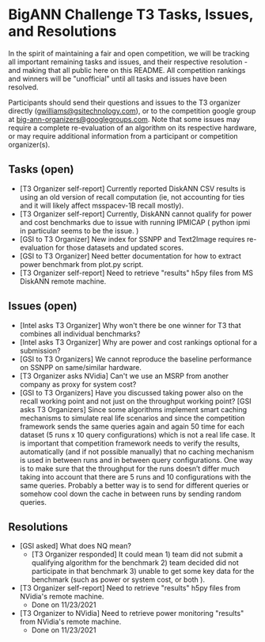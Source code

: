 
# BigANN Challenge T3 Tasks, Issues, and Resolutions

In the spirit of maintaining a fair and open competition, we will be tracking all important remaining tasks and issues, and their respective resolution - and making that all public here on this README.  All competition rankings and winners will be "unofficial" until all tasks and issues have been resolved.

Participants should send their questions and issues to the T3 organizer directly (gwilliams@gsitechnology.com), or to the competition google group at big-ann-organizers@googlegroups.com.  Note that some issues may require a complete re-evaluation of an algorithm on its respective hardware, or may require additional information from a participant or competition organizer(s).

## Tasks (open)

* [T3 Organizer self-report] Currently reported DiskANN CSV results is using an old version of recall computation (ie, not accounting for ties and it will likely affect msspacev-1B recall mostly).
* [T3 Organizer self-report] Currently, DiskANN cannot qualify for power and cost benchmarks due to issue with running IPMICAP ( python ipmi in particular seems to be the issue. )
* [GSI to T3 Organizer] New index for SSNPP and Text2Image requires re-evaluation for those datasets and updated scores.
* [GSI to T3 Organizer] Need better documentation for how to extract power benchmark from plot.py script.
* [T3 Organizer self-report] Need to retrieve "results" h5py files from MS DiskANN remote machine.

## Issues (open)

* [Intel asks T3 Organizer] Why won't there be one winner for T3 that combines all individual benchmarks?
* [Intel asks T3 Organizer] Why are power and cost rankings optional for a submission?
* [GSI to T3 Organizers] We cannot reproduce the baseline performance on SSNPP on same/similar hardware.
* [T3 Organizer asks NVidia] Can't we use an MSRP from another company as proxy for system cost?
* [GSI to T3 Organizers] Have you discussed taking power also on the recall working point and not just on the throughput working point?
[GSI asks T3 Organizers] Since some algorithms implement smart caching mechanisms to simulate real life scenarios and since the competition framework sends the same queries again and again 50 time for each dataset (5 runs x 10 query configurations) which is not a real life case. It is important that competition framework needs to verify the results, automatically (and if not possible manually) that no caching mechanism is used in between runs and in between query configurations. One way is to make sure that the throughput for the runs doesn’t differ much taking into account that there are 5 runs and 10 configurations with the same queries. Probably a better way is to send for different queries or somehow cool down the cache in between runs by sending random queries.

## Resolutions

* [GSI asked] What does NQ mean?
  * [T3 Organizer responded] It could mean 1) team did not submit a qualifying algorithm for the benchmark 2) team decided did not participate in that benchmark 3) unable to get some key data for the benchmark (such as power or system cost, or both ).
* [T3 Organizer self-report] Need to retrieve "results" h5py files from NVidia's remote machine.
  * Done on 11/23/2021
* [T3 Organizer to NVidia] Need to retrieve power monitoring "results" from NVidia's remote machine.
  * Done on 11/23/2021
